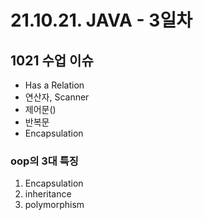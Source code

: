 # 21.10.21. JAVA - 3일차

## 1021 수업 이슈

* Has a Relation
* 연산자, Scanner
* 제어문()
* 반복문
* Encapsulation

### oop의 3대 특징

1. Encapsulation
2. inheritance
3. polymorphism